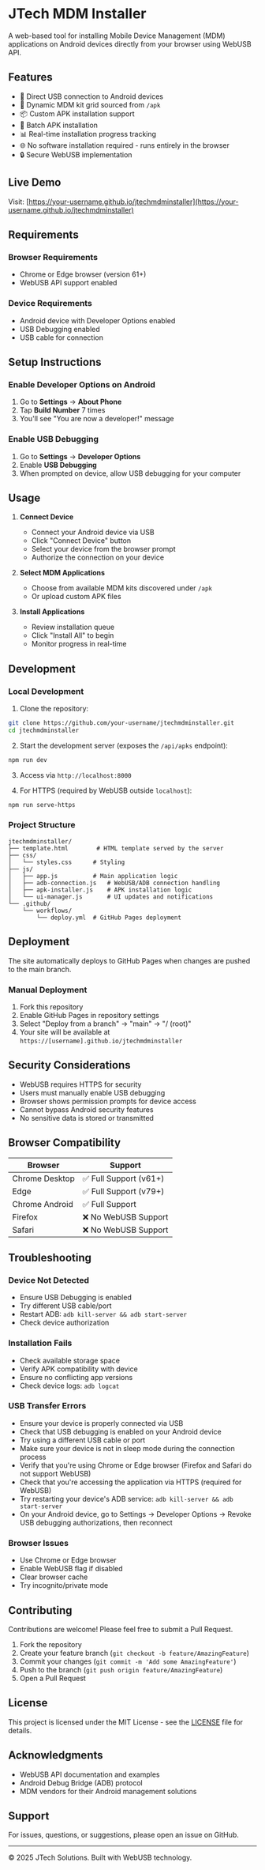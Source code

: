 # JTech MDM Installer

A web-based tool for installing Mobile Device Management (MDM) applications on Android devices directly from your browser using WebUSB API.

## Features

- 🔌 Direct USB connection to Android devices
- 📱 Dynamic MDM kit grid sourced from `/apk`
- 📦 Custom APK installation support
- 🚀 Batch APK installation
- 📊 Real-time installation progress tracking
- 🌐 No software installation required - runs entirely in the browser
- 🔒 Secure WebUSB implementation

## Live Demo

Visit: [https://your-username.github.io/jtechmdminstaller](https://your-username.github.io/jtechmdminstaller)

## Requirements

### Browser Requirements
- Chrome or Edge browser (version 61+)
- WebUSB API support enabled

### Device Requirements
- Android device with Developer Options enabled
- USB Debugging enabled
- USB cable for connection

## Setup Instructions

### Enable Developer Options on Android

1. Go to **Settings** → **About Phone**
2. Tap **Build Number** 7 times
3. You'll see "You are now a developer!" message

### Enable USB Debugging

1. Go to **Settings** → **Developer Options**
2. Enable **USB Debugging**
3. When prompted on device, allow USB debugging for your computer

## Usage

1. **Connect Device**
   - Connect your Android device via USB
   - Click "Connect Device" button
   - Select your device from the browser prompt
   - Authorize the connection on your device

2. **Select MDM Applications**
   - Choose from available MDM kits discovered under `/apk`
   - Or upload custom APK files

3. **Install Applications**
   - Review installation queue
   - Click "Install All" to begin
   - Monitor progress in real-time

## Development

### Local Development

1. Clone the repository:
```bash
git clone https://github.com/your-username/jtechmdminstaller.git
cd jtechmdminstaller
```

2. Start the development server (exposes the `/api/apks` endpoint):
```bash
npm run dev
```

3. Access via `http://localhost:8000`

4. For HTTPS (required by WebUSB outside `localhost`):
```bash
npm run serve-https
```

### Project Structure

```
jtechmdminstaller/
├── template.html        # HTML template served by the server
├── css/
│   └── styles.css      # Styling
├── js/
│   ├── app.js          # Main application logic
│   ├── adb-connection.js   # WebUSB/ADB connection handling
│   ├── apk-installer.js    # APK installation logic
│   └── ui-manager.js       # UI updates and notifications
└── .github/
    └── workflows/
        └── deploy.yml  # GitHub Pages deployment
```

## Deployment

The site automatically deploys to GitHub Pages when changes are pushed to the main branch.

### Manual Deployment

1. Fork this repository
2. Enable GitHub Pages in repository settings
3. Select "Deploy from a branch" → "main" → "/ (root)"
4. Your site will be available at `https://[username].github.io/jtechmdminstaller`

## Security Considerations

- WebUSB requires HTTPS for security
- Users must manually enable USB debugging
- Browser shows permission prompts for device access
- Cannot bypass Android security features
- No sensitive data is stored or transmitted

## Browser Compatibility

| Browser | Support |
|---------|---------|
| Chrome Desktop | ✅ Full Support (v61+) |
| Edge | ✅ Full Support (v79+) |
| Chrome Android | ✅ Full Support |
| Firefox | ❌ No WebUSB Support |
| Safari | ❌ No WebUSB Support |

## Troubleshooting

### Device Not Detected
- Ensure USB Debugging is enabled
- Try different USB cable/port
- Restart ADB: `adb kill-server && adb start-server`
- Check device authorization

### Installation Fails
- Check available storage space
- Verify APK compatibility with device
- Ensure no conflicting app versions
- Check device logs: `adb logcat`

### USB Transfer Errors
- Ensure your device is properly connected via USB
- Check that USB debugging is enabled on your Android device
- Try using a different USB cable or port
- Make sure your device is not in sleep mode during the connection process
- Verify that you're using Chrome or Edge browser (Firefox and Safari do not support WebUSB)
- Check that you're accessing the application via HTTPS (required for WebUSB)
- Try restarting your device's ADB service: `adb kill-server && adb start-server`
- On your Android device, go to Settings → Developer Options → Revoke USB debugging authorizations, then reconnect

### Browser Issues
- Use Chrome or Edge browser
- Enable WebUSB flag if disabled
- Clear browser cache
- Try incognito/private mode

## Contributing

Contributions are welcome! Please feel free to submit a Pull Request.

1. Fork the repository
2. Create your feature branch (`git checkout -b feature/AmazingFeature`)
3. Commit your changes (`git commit -m 'Add some AmazingFeature'`)
4. Push to the branch (`git push origin feature/AmazingFeature`)
5. Open a Pull Request

## License

This project is licensed under the MIT License - see the [LICENSE](LICENSE) file for details.

## Acknowledgments

- WebUSB API documentation and examples
- Android Debug Bridge (ADB) protocol
- MDM vendors for their Android management solutions

## Support

For issues, questions, or suggestions, please open an issue on GitHub.

---

© 2025 JTech Solutions. Built with WebUSB technology.
